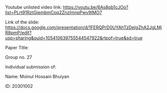 Youtube unlisted video link: https://youtu.be/6As8qb1cJOo?list=PLrt91RztGiembmCoq2ZnzlmnpPwv9IMO7

Link of the slide: https://docs.google.com/presentation/d/1FERQPrD0UYAhTzDeIgZhA2JgLMjR8pmP/edit?usp=sharing&ouid=105410639755544547922&rtpof=true&sd=true

Paper Title: 

Group no. 27

Individual submission of:

Name: Moinul Hossain Bhuiyan

ID: 20301002